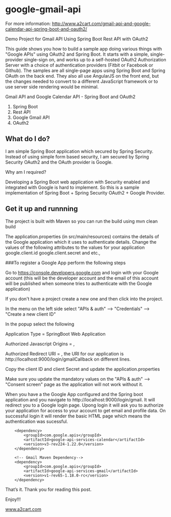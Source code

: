 # google-gmail-api

For more information: http://www.a2cart.com/gmail-api-and-google-calendar-api-spring-boot-and-oauth2/

Demo Project for Gmail API  Using Spring Boot Rest API with OAuth2

This guide shows you how to build a sample app doing various things with "Google APIs" using OAuth2 and Spring Boot. It starts with a simple, single-provider single-sign on, and works up to a self-hosted OAuth2 Authorization Server with a choice of authentication providers (Fitbit or Facebook or Github). The samples are all single-page apps using Spring Boot and Spring OAuth on the back end. They also all use AngularJS on the front end, but the changes needed to convert to a different JavaScript framework or to use server side rendering would be minimal.

Gmail API and Google Calendar API  - Spring Boot and OAuth2

1) Spring Boot
2) Rest API
3) Google Gmail API
4) OAuth2

<h2>What do I do?</h2>

I am simple Spring Boot application which secured by Spring Security. Instead of using simple form based security, I am secured by Spring Security OAuth2 and the OAuth provider is Google.

Why am I required?

Developing a Spring Boot web application with Security enabled and integrated with Google is hard to implement. So this is a sample implementation of Spring Boot + Spring Security OAuth2 + Google Provider.

<h2>Get it up and runnning</h2>

The project is built with Maven so you can run the build using mvn clean build

The application.properties (in src/main/resources) contains the details of the Google application which it uses to authenticate details. Change the values of the following attributes to the values for your application google.client.id google.client.secret and etc.,

###To register a Google App perform the following steps

Go to https://console.developers.google.com and login with your Google account (this will be the developer account and the email of this account will be published when someone tries to authenticate with the Google application)

If you don't have a project create a new one and then click into the project.

In the menu on the left side select "APIs & auth" --> "Credentials" --> "Create a new client ID"

In the popup select the following

Application Type = SpringBoot Web Application

Authorized Javascript Origins = ,

Authorized Redirect URI = , the URI for our application is http://localhost:9000/login/gmailCallback on different lines.

Copy the client ID and client Secret and update the application.properties

Make sure you update the mandatory values on the "APIs & auth" --> "Consent screen" page as the application will not work without it.

When you have a the Google App configured and the Spring boot application and you navigate to  http://localhost:9000/login/gmail. It will redirect you to a Google login page. Upong login it will ask you to authorize your application for access to your account to get email and profile data. On successful login it will render the basic HTML page which means the authentication was sucessful.

<!-- Google Calendar Maven Dependency-->

		<dependency>
			<groupId>com.google.apis</groupId>
			<artifactId>google-api-services-calendar</artifactId>
			<version>v3-rev224-1.22.0</version>
		</dependency>

		<!-- Gmail Maven Dependency-->
		<dependency>
			<groupId>com.google.apis</groupId>
			<artifactId>google-api-services-gmail</artifactId>
			<version>v1-rev65-1.18.0-rc</version>
		</dependency>


That’s it. Thank you for reading this post.

Enjoy!!!

www.a2cart.com
